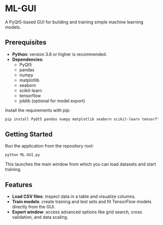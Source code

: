 # ML-GUI

A PyQt5-based GUI for building and training simple machine learning models.

## Prerequisites

- **Python**: version 3.8 or higher is recommended.
- **Dependencies**:
  - PyQt5
  - pandas
  - numpy
  - matplotlib
  - seaborn
  - scikit-learn
  - tensorflow
  - joblib (optional for model export)

Install the requirements with pip:

```bash
pip install PyQt5 pandas numpy matplotlib seaborn scikit-learn tensorflow joblib
```

## Getting Started

Run the application from the repository root:

```bash
python ML-GUI.py
```

This launches the main window from which you can load datasets and start training.

## Features

- **Load CSV files**: inspect data in a table and visualize columns.
- **Train models**: create training and test sets and fit TensorFlow models directly from the GUI.
- **Expert window**: access advanced options like grid search, cross validation, and data scaling.

